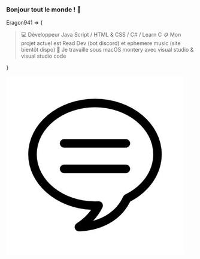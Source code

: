 ### Bonjour tout le monde ! 👋

Eragon941 => {

>   💻 Développeur Java Script / HTML & CSS / C# / Learn C
>   🪙 Mon projet actuel est Read Dev (bot discord) et ephemere music (site bientôt dispo)
>   🫧 Je travaille sous macOS montery avec visual studio & visual studio code

}

[![img_contact](./img/iu-1.jpeg)](https://discord.gg/wuADMfvx3c)
